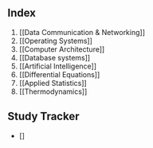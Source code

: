 ## Index
1. [[Data Communication & Networking]]
2. [[Operating Systems]]
3. [[Computer Architecture]]
4. [[Database systems]]
5. [[Artificial Intelligence]]
6. [[Differential Equations]]
7. [[Applied Statistics]]
8. [[Thermodynamics]]

## Study Tracker
- []
